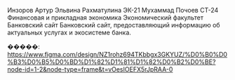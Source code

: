 Инзоров Артур
Эльвина Рахматулина
ЭК-21
Мухаммад Почоев
СТ-24
Финансовая и прикладная экономика
Экономический факультет
Банковский сайт
Банковский сайт, предоставляющий информацию об актуальных услугах и экосистеме банка. 

�����: https://www.figma.com/design/NZ1rohz694TKbbgx3GKYUZ/%D0%B0%D0%B3%D0%B5%D0%BD%D1%82%D1%81%D1%82%D0%B2%D0%BE?node-id=1-2&node-type=frame&t=vOesIOEFX5rJpRAA-0
